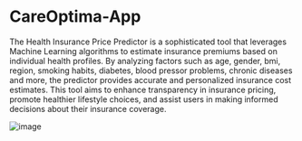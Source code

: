 # CareOptima-App
The Health Insurance Price Predictor is a sophisticated tool that leverages Machine Learning algorithms to estimate insurance premiums based on individual health profiles. By analyzing factors such as age, gender, bmi, region, smoking habits, diabetes, blood pressor problems, chronic diseases and more, the predictor provides accurate and personalized insurance cost estimates. This tool aims to enhance transparency in insurance pricing, promote healthier lifestyle choices, and assist users in making informed decisions about their insurance coverage.

![image](https://github.com/ABhakat81/CareOptima-App/assets/131858685/362e6e96-f81f-4ad4-94db-12d95aace789)
